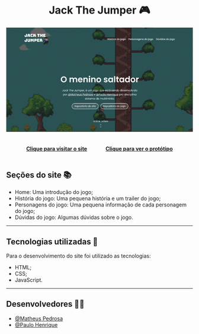 <h1 align="center">Jack The Jumper 🎮</h1>

![Imagem do site](./assets/imgs/bg/bg-readme.png)

<div style="display:flex; justify-content: center; gap:50px;">
    <h4><a href="https://phenrique01.github.io/Jack-The-Jumper/">Clique para visitar o site</a></h4>
    <h4><a href="https://www.figma.com/design/A3dSfxgXB3coJAzQsrpeQR/prototipo-site-jogo?node-id=0%3A1&t=9AvdTITsjMBmYgkt-1">Clique para ver o protótipo</a></h4>
</div>

<h2>Seções do site 📚</h2>

<ul>
    <li>Home: Uma introdução do jogo;</li>
    <li>História do jogo: Uma pequena história e um trailer do jogo;</li>
    <li>Personagens do jogo: Uma pequena informação de cada personagem do jogo;</li>
    <li>Dúvidas do jogo: Algumas dúvidas sobre o jogo.</li>
</ul>

---

<h2>Tecnologias utilizadas 💼</h2>

<span>Para o desenvolvimento do site foi utilizado as tecnologias:</span>

<ul>
    <li>HTML;</li>
    <li>CSS;</li>
    <li>JavaScript.</li>
</ul>

---

<h2>Desenvolvedores 👨‍💻</h2>

<ul>
    <li><a href="https://github.com/matheuspedrosam">@Matheus Pedrosa</a></li>
    <li><a href="https://github.com/PHenrique01">@Paulo Henrique</a></li>
</ul>